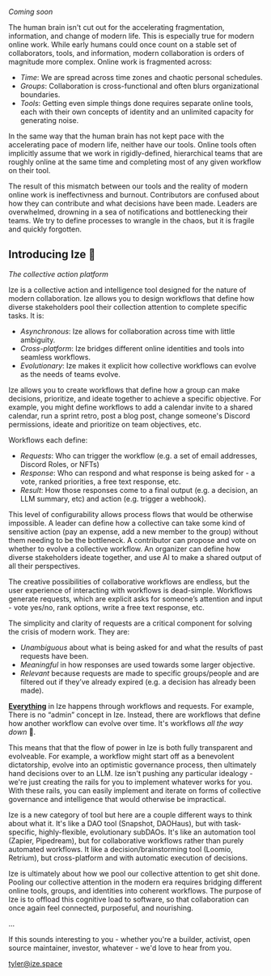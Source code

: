 _Coming soon_

The human brain isn't cut out for the accelerating fragmentation, information, and change of modern life.  This is especially true for modern online work. While early humans could once count on a stable set of collaborators, tools, and information, modern collaboration is orders of magnitude more complex. Online work is fragmented across:

- _Time_: We are spread across time zones and chaotic personal schedules.
- _Groups_: Collaboration is cross-functional and often blurs organizational boundaries. 
- _Tools_: Getting even simple things done requires separate online tools, each with their own concepts of identity and an unlimited capacity for generating noise.

In the same way that the human brain has not kept pace with the accelerating pace of modern life, neither have our tools. Online tools often implicitly assume that we work in rigidly-defined, hierarchical teams that are roughly online at the same time and completing most of any given workflow on their tool. 

The result of this mismatch between our tools and the reality of modern online work is ineffectivness and burnout.  Contributors are confused about how they can contribute and what decisions have been made. Leaders are overwhelmed, drowning in a sea of notifications and bottlenecking their teams. We try to define processes to wrangle in the chaos, but it is fragile and quickly forgotten.

## Introducing Ize 👀
_The collective action platform_

Ize is a collective action and intelligence tool designed for the nature of modern collaboration. Ize allows you to design workflows that define how diverse stakeholders pool their collection attention to complete specific tasks. It is:

- _Asynchronous_: Ize allows for collaboration across time with little ambiguity.
- _Cross-platform_: Ize bridges different online identities and tools into seamless workflows.
- _Evolutionary_: Ize makes it explicit how collective workflows can evolve as the needs of teams evolve. 

Ize allows you to create workflows that define how a group can make decisions, prioritize, and ideate together to achieve a specific objective. For example, you might define workflows to add a calendar invite to a shared calendar, run a sprint retro, post a blog post, change someone's Discord permissions, ideate and prioritize on team objectives, etc. 

Workflows each define:
- _Requests_: Who can trigger the workflow (e.g. a set of email addresses, Discord Roles, or NFTs)
- _Response_: Who can respond and what response is being asked for -  a vote, ranked priorities, a free text response, etc.
- _Result_: How those responses come to a final output (e.g. a decision, an LLM summary, etc) and action (e.g. trigger a webhook).

This level of configurability allows process flows that would be otherwise impossible. A leader can define how a collective can take some kind of sensitive action (pay an expense, add a new member to the group) without them needing to be the bottleneck. A contributor can propose and vote on whether to evolve a collective workflow. An organizer can define how diverse stakeholders ideate together, and use AI to make a shared output of all their perspectives.

The creative possibilities of collaborative workflows are endless, but the user experience of interacting with workflows is dead-simple. Workflows generate requests, which are explicit asks for someone’s attention and input - vote yes/no, rank options, write a free text response, etc.

The simplicity and clarity of requests are a critical component for solving the crisis of modern work. They are:
- _Unambiguous_ about what is being asked for and what the results of past requests have been.
- _Meaningful_ in how responses are used towards some larger objective.
- _Relevant_ because requests are made to specific groups/people and are filtered out if they’ve already expired (e.g. a decision has already been made).

**<u>Everything</u>** in Ize happens through workflows and requests. For example, There is no “admin” concept in Ize. Instead, there are workflows that define how another workflow can evolve over time. It's workflows _all the way down_ 🐢. 

This means that that the flow of power in Ize is both fully transparent and evolveable. For example, a workflow might start off as a benevolent dictatorship, evolve into an optimistic governance process, then ultimately hand decisions over to an LLM. Ize isn't pushing any particular idealogy - we're just creating the rails for you to implement whatever works for you. With these rails, you can easily implement and iterate on forms of collective governance and intelligence that would otherwise be impractical.

Ize is a new category of tool but here are a couple different ways to think about what it. It's like a DAO tool (Snapshot, DAOHaus), but with task-specific, highly-flexible, evolutionary subDAOs. It's like an automation tool (Zapier, Pipedream), but for collaborative workflows rather than purely automated workflows. It like a decision/brainstorming tool (Loomio, Retrium), but cross-platform and with automatic execution of decisions.

Ize is ultimately about how we pool our collective attention to get shit done. Pooling our collective attention in the modern era requires bridging different online tools, groups, and identities into coherent workflows. The purpose of Ize is to offload this cognitive load to software, so that collaboration can once again feel connected, purposeful, and nourishing.

...

If this sounds interesting to you - whether you're a builder, activist, open source maintainer, investor, whatever - we'd love to hear from you.

tyler@ize.space
